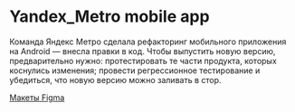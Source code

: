 # Yandex_Metro mobile app
Команда Яндекс Метро сделала рефакторинг мобильного приложения на Android — внесла правки в код. Чтобы выпустить новую версию, предварительно нужно: протестировать те части продукта, которых коснулись изменения; провести регрессионное тестирование и убедиться, что новую версию можно заливать в стор.

[Макеты Figma](https://www.figma.com/file/RzH5SqcLWrIPnQQW2fmitu/Metro-Dev?type=design&node-id=0-1&mode=design)
